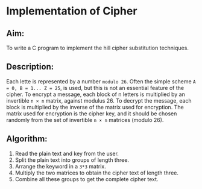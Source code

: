# Implementation of Cipher

## Aim:

To write a C program to implement the hill cipher substitution techniques.

## Description:

Each lette is represented by a number `modulo 26`. Often the simple scheme `A = 0, B = 1... Z = 25`, is used, but this is not an essential feature of the cipher. To encrypt a message, each block of n letters is multiplied by an invertible `n × n` matrix, against modulus 26. To decrypt the message, each block is multiplied by the inverse of the matrix used for encryption. The matrix used for encryption is the cipher key, and it should be chosen randomly from the set of invertible `n × n` matrices (modulo 26).

## Algorithm:

1. Read the plain text and key from the user.
2. Split the plain text into groups of length three.
3. Arrange the keyword in a `3*3` matrix.
4. Multiply the two matrices to obtain the cipher text of length three.
5. Combine all these groups to get the complete cipher text.
